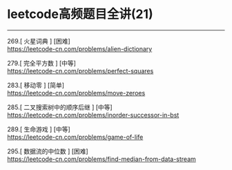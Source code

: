 # leetcode高频题目全讲(21)

---

269.[ 火星词典 ] [困难]  
https://leetcode-cn.com/problems/alien-dictionary


279.[ 完全平方数 ] [中等]  
https://leetcode-cn.com/problems/perfect-squares

283.[ 移动零 ] [简单]  
https://leetcode-cn.com/problems/move-zeroes

285.[ 二叉搜索树中的顺序后继 ] [中等]  
https://leetcode-cn.com/problems/inorder-successor-in-bst


289.[ 生命游戏 ] [中等]  
https://leetcode-cn.com/problems/game-of-life

295.[ 数据流的中位数 ] [困难]  
https://leetcode-cn.com/problems/find-median-from-data-stream




